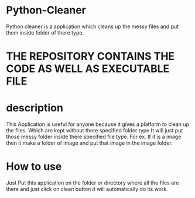 # Python-Cleaner
Python cleaner is a application which cleans up the messy files and put them inside folder of there type.

# THE REPOSITORY CONTAINS THE CODE AS WELL AS EXECUTABLE FILE

# description

This Application is useful for anyone because it gives a platform to clean up the files.
Which are kept without there specified folder type.It will just put those messy folder inside
there specified file type. For ex. If it is a image then it make a folder of image and put that image in the image folder.

# How to use 

Just Put this application on the folder or directory where all the files are there and 
just click on clean button it will automatically do its work.
